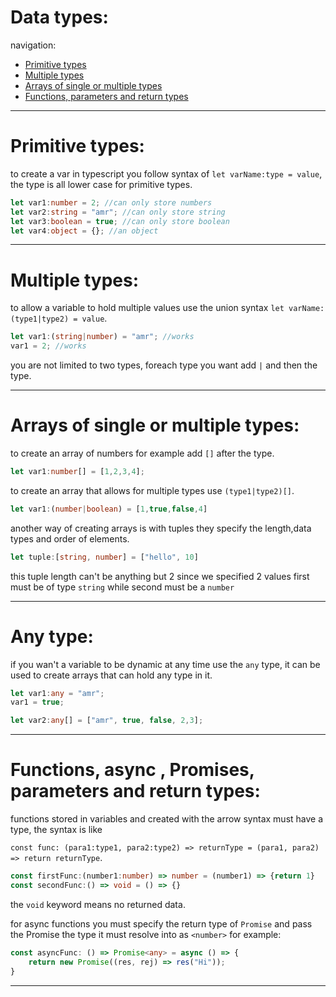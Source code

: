 # Data types:

navigation:

- [Primitive types](#primitive-types)
- [Multiple types](#multiple-types)
- [Arrays of single or multiple types](#arrays-of-single-or-multiple-types)
- [Functions, parameters and return types](#functions-parameters-and-return-types)

---

# Primitive types:

to create a var in typescript you follow syntax of `let varName:type = value`, the type is all lower case for primitive types.

```typescript
let var1:number = 2; //can only store numbers
let var2:string = "amr"; //can only store string
let var3:boolean = true; //can only store boolean
let var4:object = {}; //an object
```


---
# Multiple types:

to allow a variable to hold multiple values use the union syntax `let varName:(type1|type2) = value`.

```typescript
let var1:(string|number) = "amr"; //works
var1 = 2; //works
```

you are not limited to two types, foreach type you want add `|` and then the type.

---

# Arrays of single or multiple types:

to create an array of numbers for example add `[]` after the type.

```typescript
let var1:number[] = [1,2,3,4];
```

to create an array that allows for multiple types use `(type1|type2)[]`.

```typescript
let var1:(number|boolean) = [1,true,false,4]
```

another way of creating arrays is with tuples they specify the length,data types and order of elements.

```typescript
let tuple:[string, number] = ["hello", 10]
```

this tuple length can't be anything but 2 since we specified 2 values first must be of type `string` while second must be a `number`

---

# Any type:

if you wan't a variable to be dynamic at any time use the `any` type, it can be used to create arrays that can hold any type in it.

```typescript
let var1:any = "amr";
var1 = true;

let var2:any[] = ["amr", true, false, 2,3];

```

---

# Functions, async , Promises, parameters and return types:

functions stored in variables and created with the arrow syntax must have a type, the syntax is like

`const func: (para1:type1, para2:type2) => returnType = (para1, para2) => return returnType`.

```typescript
const firstFunc:(number1:number) => number = (number1) => {return 1}
const secondFunc:() => void = () => {}
```

the `void` keyword means no returned data.

for async functions you must specify the return type of `Promise` and pass the Promise the type it must resolve into as `<number>` for example:

```typescript
const asyncFunc: () => Promise<any> = async () => {
    return new Promise((res, rej) => res("Hi"));
}
```
---
